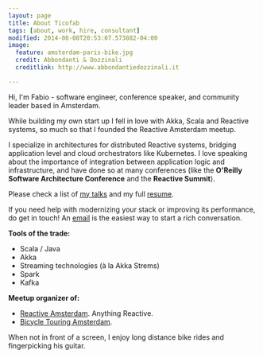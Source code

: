 ```yaml
---
layout: page
title: About Ticofab
tags: [about, work, hire, consultant]
modified: 2014-08-08T20:53:07.573882-04:00
image:
  feature: amsterdam-paris-bike.jpg
  credit: Abbondanti & Dozzinali
  creditlink: http://www.abbondantiedozzinali.it

---
```


Hi, I'm Fabio - software engineer, conference speaker, and community leader based in Amsterdam. 

While building my own start up I fell in love with Akka, Scala and Reactive systems, so much so that I founded the Reactive Amsterdam meetup. 

I specialize in architectures for distributed Reactive systems, bridging application level and cloud orchestrators like Kubernetes.
I love speaking about the importance of integration between application logic and infrastructure, and have done so at many
conferences (like the **O'Reilly Software Architecture Conference** and the **Reactive Summit**). 

Please check a list of [my talks](http://ticofab.io/talks/) and my full [resume](http://ticofab.io/assets/cv/fabio_tiriticco_cv_2019.pdf).

If you need help with modernizing your stack or improving its performance, do get in touch! An [email](mailto:fabio@ticofab.io) 
is the easiest way to start a rich conversation.

**Tools of the trade:**

* Scala / Java
* Akka
* Streaming technologies (à la Akka Strems)
* Spark
* Kafka

**Meetup organizer of:**

* <a href="http://www.meetup.com/Reactive-Amsterdam/">Reactive Amsterdam</a>. Anything Reactive.
* <a href="http://www.meetup.com/Bicycle-Touring-Amsterdam/">Bicycle Touring Amsterdam</a>.

When not in front of a screen, I enjoy long distance bike rides and fingerpicking his guitar.


